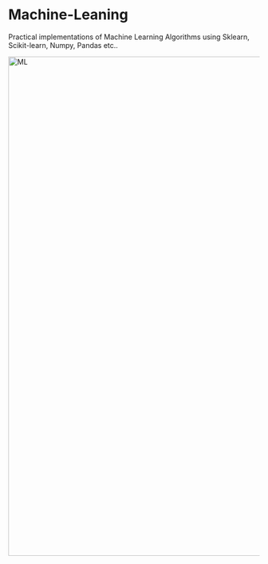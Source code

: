 # Machine-Leaning
Practical implementations of Machine Learning Algorithms using Sklearn, Scikit-learn, Numpy, Pandas etc..

<img src="https://www.wordstream.com/wp-content/uploads/2021/07/machine-learning.png" alt="ML" width="1000" height="1000"/>
